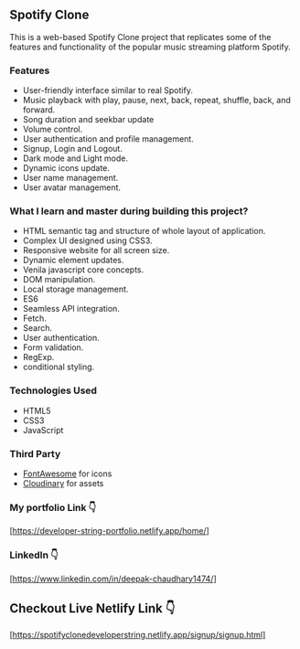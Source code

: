 ## Spotify Clone
This is a web-based Spotify Clone project that replicates some of the features and 
functionality of the popular music streaming platform Spotify.

### Features

- User-friendly interface similar to real Spotify.
- Music playback with play, pause, next, back, repeat, shuffle, back, and forward.
- Song duration and seekbar update
- Volume control.
- User authentication and profile management.
- Signup, Login and Logout.
- Dark mode and Light mode.
- Dynamic icons update.
- User name management.
- User avatar management.

### What I learn and master during building this project?
- HTML semantic tag and structure of whole layout of application.
- Complex UI designed using CSS3.
- Responsive website for all screen size.
- Dynamic element updates.
- Venila javascript core concepts.
- DOM manipulation.
- Local storage management.
- ES6
- Seamless API integration.
- Fetch.
- Search.
- User authentication.
- Form validation.
- RegExp.
- conditional styling.

### Technologies Used

- HTML5
- CSS3
- JavaScript

### Third Party

- [FontAwesome](https://fontawesome.com/) for icons
- [Cloudinary](https://cloudinary.com/) for assets

### My portfolio Link 👇
[https://developer-string-portfolio.netlify.app/home/]

### LinkedIn 👇
[https://www.linkedin.com/in/deepak-chaudhary1474/]

## Checkout Live Netlify Link 👇
[https://spotifyclonedeveloperstring.netlify.app/signup/signup.html]


